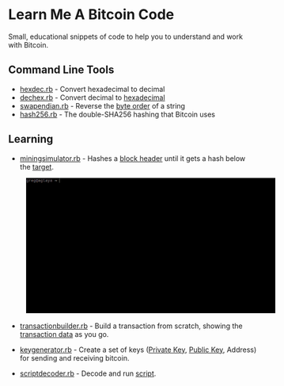 # Learn Me A Bitcoin Code

Small, educational snippets of code to help you to understand and work with Bitcoin.

## Command Line Tools

* [hexdec.rb](hexdec.rb) - Convert hexadecimal to decimal
* [dechex.rb](dechex.rb) - Convert decimal to [hexadecimal](http://learnmeabitcoin.com/guide/hexadecimal)
* [swapendian.rb](swapendian.rb) - Reverse the [byte order](http://learnmeabitcoin.com/guide/little-endian) of a string 
* [hash256.rb](hash256.rb) - The double-SHA256 hashing that Bitcoin uses
<!--
* [merkleroot.rb](merkleroot.rb) - Create a [merkle root](http://learnmeabitcoin.com/guide/merkle-root) from a list of [TXID](http://learnmeabitcoin.com/guide/txid)s
-->

## Learning

* [miningsimulator.rb](miningsimulator.rb) - Hashes a [block header](https://learnmeabitcoin.com/guide/block-header) until it gets a hash below the [target](https://learnmeabitcoin.com/guide/target).

<img src="images/miningsimulator.gif" style="margin:0 0 0 36px" />

* [transactionbuilder.rb](transactionbuilder.rb) - Build a transaction from scratch, showing the [transaction data](https://learnmeabitcoin.com/guide/transaction-data) as you go.

* [keygenerator.rb](keygenerator.rb) - Create a set of keys ([Private Key](https://learnmeabitcoin.com/guide/private-key), [Public Key](https://learnmeabitcoin.com/guide/public-key), Address) for sending and receiving bitcoin.

* [scriptdecoder.rb](keygenerator.rb) - Decode and run [script](https://learnmeabitcoin.com/guide/script).
